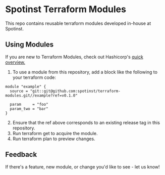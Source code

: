 # Spotinst Terraform Modules
This repo contains reusable terraform modules developed in-house at Spotinst.

## Using Modules
If you are new to Terraform Modules, check out Hashicorp's [quick overview.](https://learn.hashicorp.com/terraform/getting-started/modules)

1. To use a module from this repository, add a block like the following to your terraform code:
```
module "example" {
  source = "git::git@github.com:spotinst/terraform-modules.git//example?ref=v0.1.0"

  param     = "foo"
  param_two = "bar"
}
```
2. Ensure that the ref above corresponds to an existing release tag in this repository.
3. Run terraform get to acquire the module.
4. Run terraform plan to preview changes.

## Feedback
If there's a feature, new module, or change you'd like to see - let us know! 